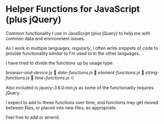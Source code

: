 
# Helper Functions for JavaScript (plus jQuery)
Common functionality I use in JavaScript (plus jQuery) to help me with common data and environment issues.

As I work in multiple languages, *regularly*, I often write snippets of code to provide functionality *similar* to I'm used to in the other languages.

I have tried to divide the functions up by usage type:

*browser-and-device.js* 📱
*date-functions.js* 📅
*element-functions.js* 🧪
*string-functions.js* 🧵
*time-functions.js* ⏲

Also included is *jquery-3.6.0.min.js* as some of the functionality requires jQuery.

I expect to add to these functions over time, and functions may get moved between files, or placed into new files, as appropriate.

Feel free to add or amend.
